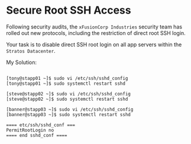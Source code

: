 # Secure Root SSH Access

Following security audits, the `xFusionCorp Industries` security team has rolled out new protocols, including the restriction of direct root SSH login.

Your task is to disable direct SSH root login on all app servers within the `Stratos Datacenter`.



My Solution:

```

[tony@stapp01 ~]$ sudo vi /etc/ssh/sshd_config
[tony@stapp01 ~]$ sudo systemctl restart sshd

[steve@stapp02 ~]$ sudo vi /etc/ssh/sshd_config
[steve@stapp02 ~]$ sudo systemctl restart sshd

[banner@stapp03 ~]$ sudo vi /etc/ssh/sshd_config
[banner@stapp03 ~]$ sudo systemctl restart sshd

==== etc/ssh/sshd_conf ===
PermitRootLogin no
==== end sshd_conf ====


```
